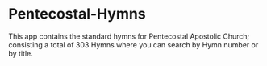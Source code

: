 # Pentecostal-Hymns
This app contains the standard hymns for Pentecostal Apostolic Church; consisting a total of 303 Hymns where you can search by Hymn number or by title.

